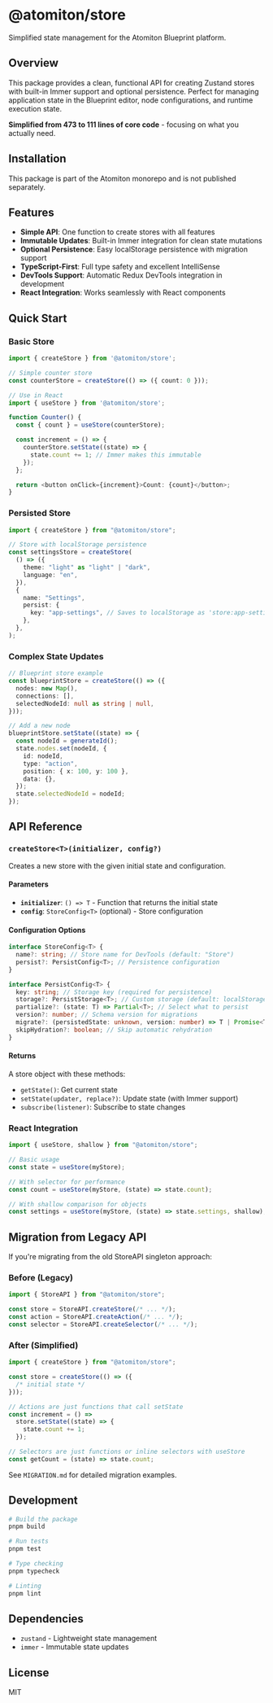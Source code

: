 # @atomiton/store

Simplified state management for the Atomiton Blueprint platform.

## Overview

This package provides a clean, functional API for creating Zustand stores with built-in Immer support and optional persistence. Perfect for managing application state in the Blueprint editor, node configurations, and runtime execution state.

**Simplified from 473 to 111 lines of core code** - focusing on what you actually need.

## Installation

This package is part of the Atomiton monorepo and is not published separately.

## Features

- **Simple API**: One function to create stores with all features
- **Immutable Updates**: Built-in Immer integration for clean state mutations
- **Optional Persistence**: Easy localStorage persistence with migration support
- **TypeScript-First**: Full type safety and excellent IntelliSense
- **DevTools Support**: Automatic Redux DevTools integration in development
- **React Integration**: Works seamlessly with React components

## Quick Start

### Basic Store

```typescript
import { createStore } from '@atomiton/store';

// Simple counter store
const counterStore = createStore(() => ({ count: 0 }));

// Use in React
import { useStore } from '@atomiton/store';

function Counter() {
  const { count } = useStore(counterStore);

  const increment = () => {
    counterStore.setState((state) => {
      state.count += 1; // Immer makes this immutable
    });
  };

  return <button onClick={increment}>Count: {count}</button>;
}
```

### Persisted Store

```typescript
import { createStore } from "@atomiton/store";

// Store with localStorage persistence
const settingsStore = createStore(
  () => ({
    theme: "light" as "light" | "dark",
    language: "en",
  }),
  {
    name: "Settings",
    persist: {
      key: "app-settings", // Saves to localStorage as 'store:app-settings'
    },
  },
);
```

### Complex State Updates

```typescript
// Blueprint store example
const blueprintStore = createStore(() => ({
  nodes: new Map(),
  connections: [],
  selectedNodeId: null as string | null,
}));

// Add a new node
blueprintStore.setState((state) => {
  const nodeId = generateId();
  state.nodes.set(nodeId, {
    id: nodeId,
    type: "action",
    position: { x: 100, y: 100 },
    data: {},
  });
  state.selectedNodeId = nodeId;
});
```

## API Reference

### `createStore<T>(initializer, config?)`

Creates a new store with the given initial state and configuration.

#### Parameters

- **`initializer`**: `() => T` - Function that returns the initial state
- **`config`**: `StoreConfig<T>` (optional) - Store configuration

#### Configuration Options

```typescript
interface StoreConfig<T> {
  name?: string; // Store name for DevTools (default: "Store")
  persist?: PersistConfig<T>; // Persistence configuration
}

interface PersistConfig<T> {
  key: string; // Storage key (required for persistence)
  storage?: PersistStorage<T>; // Custom storage (default: localStorage)
  partialize?: (state: T) => Partial<T>; // Select what to persist
  version?: number; // Schema version for migrations
  migrate?: (persistedState: unknown, version: number) => T | Promise<T>;
  skipHydration?: boolean; // Skip automatic rehydration
}
```

#### Returns

A store object with these methods:

- `getState()`: Get current state
- `setState(updater, replace?)`: Update state (with Immer support)
- `subscribe(listener)`: Subscribe to state changes

### React Integration

```typescript
import { useStore, shallow } from "@atomiton/store";

// Basic usage
const state = useStore(myStore);

// With selector for performance
const count = useStore(myStore, (state) => state.count);

// With shallow comparison for objects
const settings = useStore(myStore, (state) => state.settings, shallow);
```

## Migration from Legacy API

If you're migrating from the old StoreAPI singleton approach:

### Before (Legacy)

```typescript
import { StoreAPI } from "@atomiton/store";

const store = StoreAPI.createStore(/* ... */);
const action = StoreAPI.createAction(/* ... */);
const selector = StoreAPI.createSelector(/* ... */);
```

### After (Simplified)

```typescript
import { createStore } from "@atomiton/store";

const store = createStore(() => ({
  /* initial state */
}));

// Actions are just functions that call setState
const increment = () =>
  store.setState((state) => {
    state.count += 1;
  });

// Selectors are just functions or inline selectors with useStore
const getCount = (state) => state.count;
```

See `MIGRATION.md` for detailed migration examples.

## Development

```bash
# Build the package
pnpm build

# Run tests
pnpm test

# Type checking
pnpm typecheck

# Linting
pnpm lint
```

## Dependencies

- `zustand` - Lightweight state management
- `immer` - Immutable state updates

## License

MIT
